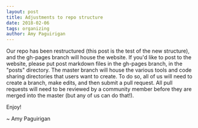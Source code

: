 ```yaml
---
layout: post
title: Adjustments to repo structure
date: 2018-02-06
tags: organizing
author: Amy Paguirigan
---
```


Our repo has been restructured (this post is the test of the new structure), and the gh-pages branch will house the website.  If you'd like to post to the website, please put post markdown files in the gh-pages branch, in the "posts" directory.  The master branch will house the various tools and code sharing directories that users want to create.  To do so, all of us will need to create a branch, make edits, and then submit a pull request.  All pull requests will need to be reviewed by a community member before they are merged into the master (but any of us can do that!).

Enjoy!

~ Amy Paguirigan
